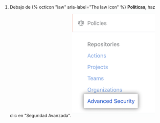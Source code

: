 1. Debajo de {% octicon "law" aria-label="The law icon" %} **Políticas**, haz clic en "Seguridad Avanzada". ![Políticas de "Seguridad Avanzada" en la barra lateral](/assets/images/help/enterprises/click-advanced-security.png)
